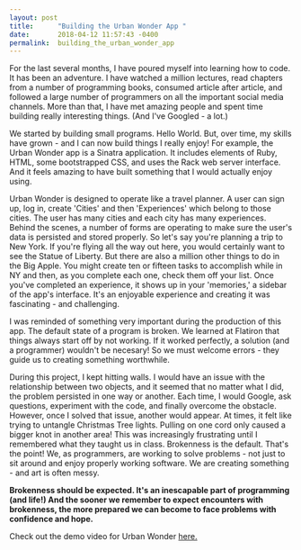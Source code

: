 ```yaml
---
layout: post
title:      "Building the Urban Wonder App "
date:       2018-04-12 11:57:43 -0400
permalink:  building_the_urban_wonder_app
---
```



For the last several months, I have poured myself into learning how to code. It has been an adventure. I have watched a million lectures, read chapters from a number of programming books, consumed article after article, and followed a large number of programmers on all the important social media channels. More than that, I have met amazing people and spent time building really interesting things. (And I've Googled - a lot.) 

We started by building small programs. Hello World. But, over time, my skills have grown - and I can now build things I really enjoy! For example, the Urban Wonder app is a Sinatra application. It includes elements of Ruby, HTML, some bootstrapped CSS, and uses the Rack web server interface. And it feels amazing to have built something that I would actually enjoy using.

Urban Wonder is designed to operate like a travel planner. A user can sign up, log in, create 'Cities' and then 'Experiences' which belong to those cities. The user has many cities and each city has many experiences. Behind the scenes, a number of forms are operating to make sure the user's data is persisted and stored properly. So let's say you're planning a trip to New York. If you're flying all the way out here, you would certainly want to see the Statue of Liberty. But there are also a million other things to do in the Big Apple. You might create ten or fifteen tasks to accomplish while in NY and then, as you complete each one, check them off your list. Once you've completed an experience, it shows up in your 'memories,' a sidebar of the app's interface. It's an enjoyable experience and creating it was fascinating - and challenging.

I was reminded of something very important during the production of this app. The default state of a program is broken. We learned at Flatiron that things always start off  by not working. If it worked perfectly, a solution (and a programmer) wouldn't be necesary! So we must welcome errors - they guide us to creating something worthwhile.

During this project, I kept hitting walls. I would have an issue with the relationship between two objects, and it seemed that no matter what I did, the problem persisted in one way or another. Each time, I would Google, ask questions, experiment with the code, and finally overcome the obstacle. However, once I solved that issue, another would appear. At times, it felt like trying to untangle Christmas Tree lights. Pulling on one cord only caused a bigger knot in another area! This was increasingly frustrating until I remembered what they taught us in class. Brokenness is the default. That's the point! We, as programmers, are working to solve problems - not just to sit around and enjoy properly working software. We are creating something - and art is often messy.

**Brokenness should be expected. It's an inescapable part of programming (and life!) And the sooner we remember to expect encounters with brokenness, the more prepared we can become to face problems with confidence and hope.**


Check out the demo video for Urban Wonder [here.](https://youtu.be/tCTDqVNhWnw)

